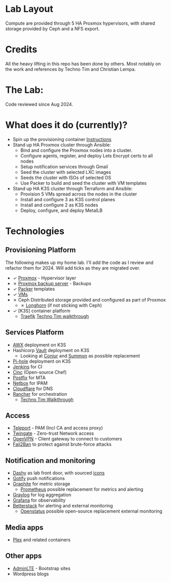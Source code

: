 # Lab Layout
Compute are provided through 5 HA Proxmox hypervisors, with shared storage provided by Ceph and a NFS export.

# Credits
All the heavy lifting in this repo has been done by others. Most notably on the work and references by Techno Tim and Christian Lempa. 

# The Lab:
Code reviewed since Aug 2024.

# What does it do (currently)?
* Spin up the provisioning container [Instructions](https://github.com/Vernify/homelab/tree/main/provisioning_container)
* Stand up HA Proxmox cluster through Ansible:
  * Bind and configure the Proxmox nodes into a cluster.
  * Configure agents, register, and deploy Lets Encrypt certs to all nodes
  * Setup notification services through Gmail
  * Seed the cluster with selected LXC images
  * Seeds the cluster with ISOs of selected OS
  * Use Packer to build and seed the cluster with VM templates
* Stand up HA K3S cluster through Terraform and Ansible:
  * Provision 5 VMs spread across the nodes in the cluster
  * Install and configure 3 as K3S control planes
  * Install and configure 2 as K3S nodes
  * Deploy, configure, and deploy MetalLB

# Technologies
## Provisioning Platform
The following makes up my home lab. I'll add the code as I review and refactor them for 2024. 
Will add ticks as they are migrated over.
* &check; [Proxmox] - Hypervisor layer
* &cross; [Proxmox backup server](https://www.proxmox.com/en/proxmox-backup-server/overview) - Backups
* &check; [Packer] templates
* &check; [VMs](https://github.com/Vernify/homelab/tree/main/vm_templates/packer/)
* &cross; Ceph Distributed storage provided and configured as part of Proxmox
  * &cross; [Longhorn] (if not sticking with Ceph)
* &check; [K3S] container platform
  * [Traefik] [Techno Tim walkthrough](https://technotim.live/posts/kube-traefik-cert-manager-le/)

## Services Platform
* [AWX] deployment on K3S
* Hashicorp [Vault] deployment on K3S
  * Looking at [Conjur] and [Summon] as possible replacement
* [Pi-hole] deployment on K3S
* [Jenkins] for CI
* [Cinc] (Open-source Chef)
* [Postfix] for MTA
* [Netbox] for IPAM
* [Cloudflare] for DNS
* [Rancher] for orchestration
  * [Techno Tim Walkthrough](https://technotim.live/posts/rancher-ha-install/#install)

## Access
* [Teleport] - PAM (Incl CA and access proxy)
* [Twingate] - Zero-trust Network access
* [OpenVPN] - Client gateway to connect to customers
* [Fail2Ban] to protect against brute-force attacks

## Notification and monitoring
* [Dashy] as lab front door, with sourced [icons]
* [Gotify] push notifications
* [Graphite] for metric storage
  * [Prometheus] possible replacement for metrics and alerting
* [Graylog] for log aggregation
* [Grafana] for observability
* [Betterstack] for alerting and external monitoring
  * [Openstatus] possible open-source replacement external monitoring

## Media apps
* [Plex] and related containers

## Other apps
* [AdminLTE] - Bootstrap sites
* Wordpress blogs

<!-- References Start -->
[Proxmox]: https://www.proxmox.com/en/
[Longhorn]: https://docs.k3s.io/storage
[Teleport]: https://goteleport.com
[Twingate]: https://www.twingate.com
[Dashy]: https://dashy.to
[Icons]: https://github.com/walkxcode/dashboard-icons/blob/main/ICONS.md
[Gotify]: https://gotify.net
[Graphite]: https://github.com/graphite-project/graphite-web/blob/master/README.md
[Graylog]: https://graylog.org
[Grafana]: https://grafana.com
[AdminLTE]: https://adminlte.io
[Terraform]: https://www.terraform.io
[Ansible]: https://www.ansible.com
[Jenkins]: https://www.jenkins.io
[Cinc]: https://cinc.sh
[Postfix]: https://www.postfix.org
[AWX]: https://www.ansible.com/awx/
[Vault]: https://www.hashicorp.com/products/vault
[Packer]: https://www.hashicorp.com/products/packer
[Pi-hole]: https://pi-hole.net
[Plex]: https://www.plex.tv/sign-in/?forwardUrl=https%3A%2F%2Fwww.plex.tv%2F
[OpenVPN]: https://openvpn.net
[Prometheus]: https://prometheus.io
[Betterstack]: https://betterstack.com
[Openstatus]: https://www.openstatus.dev
[Netbox]: https://netboxlabs.com/docs/netbox/en/stable/
[Rancher]: https://www.rancher.com
[Traefik]: https://traefik.io/traefik/
[Lets Encrypt]: https://letsencrypt.org
[Cloudflare]: https://www.cloudflare.com
[Fail2Ban]: https://github.com/fail2ban/fail2ban
[Conjur]: https://docs.cyberark.com/conjur-cloud/latest/en/Content/Resources/_TopNav/cc_Home.htm
[Summon]:https://www.conjur.org/api/#inject-secrets
<!-- References End -->